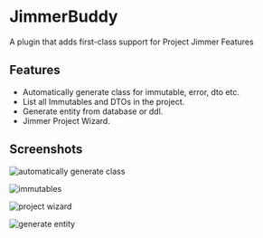# JimmerBuddy

A plugin that adds first-class support for Project Jimmer Features

## Features

- Automatically generate class for immutable, error, dto etc.
- List all Immutables and DTOs in the project.
- Generate entity from database or ddl.
- Jimmer Project Wizard.

## Screenshots

![automatically generate class](https://s2.loli.net/2025/03/05/WAxQ34sUnS9i7q5.gif)

![immutables](https://s2.loli.net/2025/03/05/u61UoySQEkshwDl.png)

![project wizard](https://s2.loli.net/2025/03/05/USP5VdZvlA6iNzO.png)

![generate entity](https://s2.loli.net/2025/03/05/sWaZgDiRcblOw2x.png)
